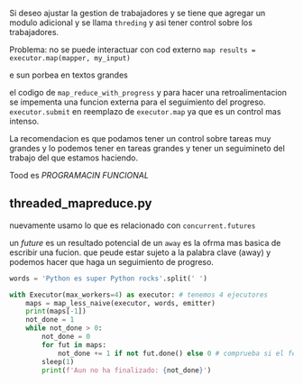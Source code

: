 Si deseo ajustar la gestion de trabajadores y se tiene que agregar un modulo adicional y se llama `threding`
y asi tener control sobre los trabajadores.

Problema: no se puede interactuar con cod externo
  `map results = executor.map(mapper, my_input)`

e sun porbea en textos grandes

el codigo de `map_reduce_with_progress` y para hacer una retroalimentacion se impementa una funcion externa para el seguimiento del progreso.
`executor.submit` en reemplazo de `executor.map` ya que es un control mas intenso.

La recomendacion es que podamos tener un control sobre tareas muy grandes y lo podemos tener en tareas grandes y tener un seguimineto del trabajo del que estamos haciendo.


Tood es *PROGRAMACIN FUNCIONAL*

## threaded_mapreduce.py

nuevamente usamo lo que es relacionado con `concurrent.futures`

un _future_ es un resultado potencial de un `away` es la ofrma mas basica de escribir una fucion.
que peude estar sujeto a la palabra clave (away) y podemos hacer que haga un seguimiento de progreso.

```python
words = 'Python es super Python rocks'.split(' ')

with Executor(max_workers=4) as executor: # tenemos 4 ejecutores
    maps = map_less_naive(executor, words, emitter) 
    print(maps[-1])
    not_done = 1
    while not_done > 0:
        not_done = 0
        for fut in maps:
            not_done += 1 if not fut.done() else 0 # comprueba si el feature esta realizado
        sleep(1)
        print(f'Aun no ha finalizado: {not_done}')

```

